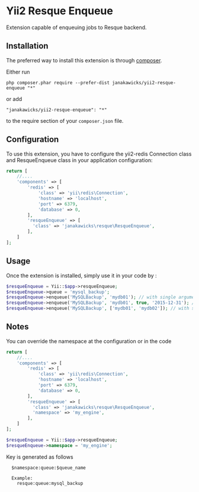 Yii2 Resque Enqueue
===================
Extension capable of enqueuing jobs to Resque backend.

Installation
------------

The preferred way to install this extension is through [composer](http://getcomposer.org/download/).

Either run

```
php composer.phar require --prefer-dist janakawicks/yii2-resque-enqueue "*"
```

or add

```
"janakawicks/yii2-resque-enqueue": "*"
```

to the require section of your `composer.json` file.


Configuration
-------------

To use this extension, you have to configure the yii2-redis Connection class and ResqueEnqueue class in your application configuration:

```php
return [
    //....
    'components' => [
        'redis' => [
            'class' => 'yii\redis\Connection',
            'hostname' => 'localhost',
            'port' => 6379,
            'database' => 0,
        ],
        'resqueEnqueue' => [
          'class' => 'janakawicks\resque\ResqueEnqueue',
        ],
    ]
];
```

Usage
-----

Once the extension is installed, simply use it in your code by  :

```php
$resqueEnqueue = Yii::$app->resqueEnqueue;
$resqueEnqueue->queue = 'mysql_backup';
$resqueEnqueue->enqueue('MySQLBackup', 'mydb01'); // with single argument.
$resqueEnqueue->enqueue('MySQLBackup', 'mydb01', true, '2015-12-31'); //with multiple arguments.
$resqueEnqueue->enqueue('MySQLBackup', ['mydb01', 'mydb02']); // with single argument with array
```

Notes
-----
You can override the namespace at the configuration or in the code

```php
return [
    //....
    'components' => [
        'redis' => [
            'class' => 'yii\redis\Connection',
            'hostname' => 'localhost',
            'port' => 6379,
            'database' => 0,
        ],
        'resqueEnqueue' => [
          'class' => 'janakawicks\resque\ResqueEnqueue',
          'namespace' => 'my_engine',
        ],
    ]
];
```

```php
$resqueEnqueue = Yii::$app->resqueEnqueue;
$resqueEnqueue->namespace = 'my_engine';
```

Key is generated as follows
```
  $namespace:queue:$queue_name

  Example:
    resque:queue:mysql_backup
```
